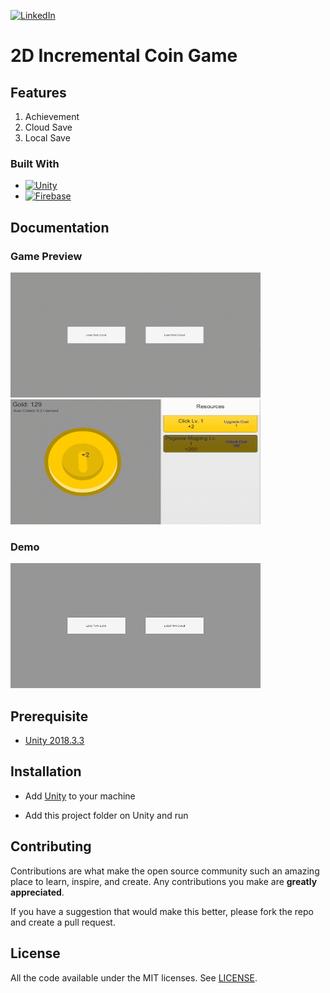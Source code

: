 [![LinkedIn][linkedin-shield]][linkedin-url]

[linkedin-shield]: https://img.shields.io/badge/-LinkedIn-black.svg?style=for-the-badge&logo=linkedin&colorB=555
[linkedin-url]: https://www.linkedin.com/in/evanderchristiandumalang/

# 2D Incremental Coin Game

## Features

1. Achievement
2. Cloud Save
3. Local Save

### Built With

* [![Unity][Unity.com]][Unity-url]
* [![Firebase][Firebase.google.com]][Firebase-url]

[Unity.com]: https://img.shields.io/badge/Unity-FFFFFF?style=for-the-badge&logo=unity&logoColor=black
[Unity-url]: https://unity.com/
[Firebase.google.com]: https://img.shields.io/badge/Firebase-FFFFFF?style=for-the-badge&logo=firebase&logoColor=yellow
[Firebase-url]: https://firebase.google.com/

## Documentation

### Game Preview
<img src="Preview/load.png" width="400" height="200"> <img src="Preview/game.png" width="400" height="200"> 

### Demo
<img src="Preview/demo.gif" width="400" height="200">

## Prerequisite

- [Unity 2018.3.3 ](https://unity3d.com/get-unity/download/archive)

## Installation

- Add [Unity](https://store.unity.com/front-page?check_logged_in=1#plans-individual) to your machine

- Add this project folder on Unity and run

## Contributing

Contributions are what make the open source community such an amazing place to learn, inspire, and create. Any contributions you make are **greatly appreciated**.

If you have a suggestion that would make this better, please fork the repo and create a pull request.

## License

All the code available under the MIT licenses. See [LICENSE](LICENSE).


